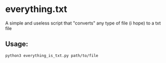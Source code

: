 # everything.txt
A simple and useless script that "converts" any type of file (i hope) to a txt file

## Usage:
```python3 everything_is_txt.py path/to/file```
